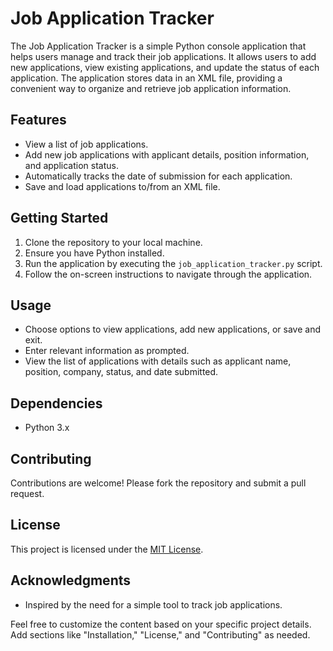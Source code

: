 # Job Application Tracker

The Job Application Tracker is a simple Python console application that helps users manage and track their job applications. It allows users to add new applications, view existing applications, and update the status of each application. The application stores data in an XML file, providing a convenient way to organize and retrieve job application information.

## Features

- View a list of job applications.
- Add new job applications with applicant details, position information, and application status.
- Automatically tracks the date of submission for each application.
- Save and load applications to/from an XML file.

## Getting Started

1. Clone the repository to your local machine.
2. Ensure you have Python installed.
3. Run the application by executing the `job_application_tracker.py` script.
4. Follow the on-screen instructions to navigate through the application.

## Usage

- Choose options to view applications, add new applications, or save and exit.
- Enter relevant information as prompted.
- View the list of applications with details such as applicant name, position, company, status, and date submitted.

## Dependencies

- Python 3.x

## Contributing

Contributions are welcome! Please fork the repository and submit a pull request.

## License

This project is licensed under the [MIT License](LICENSE).

## Acknowledgments

- Inspired by the need for a simple tool to track job applications.

Feel free to customize the content based on your specific project details. Add sections like "Installation," "License," and "Contributing" as needed.
